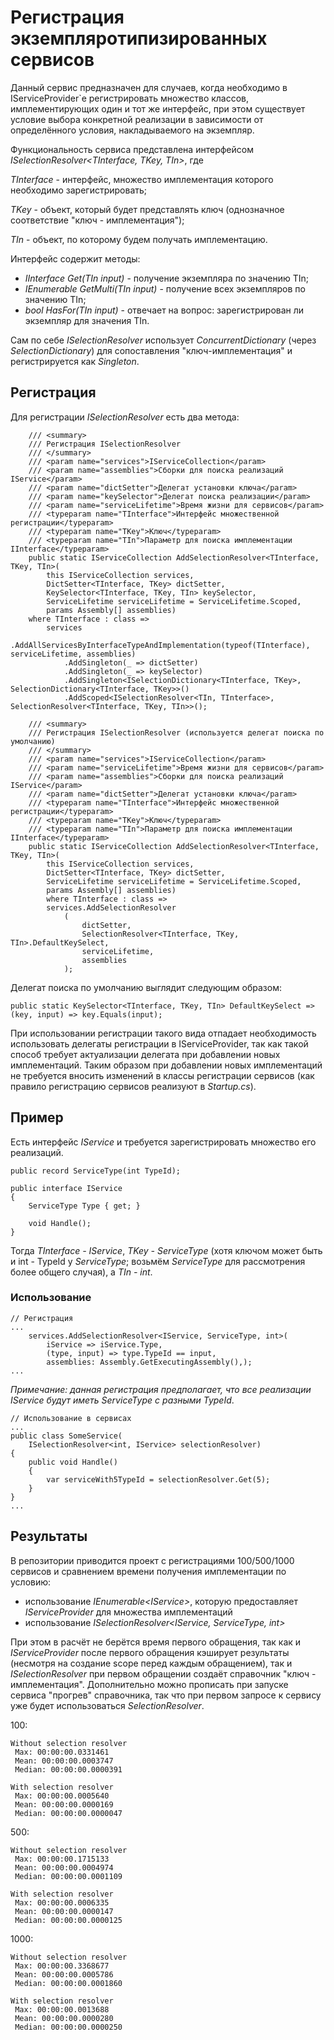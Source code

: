 # Регистрация экземпляротипизированных сервисов

Данный сервис предназначен для случаев, когда необходимо в IServiceProvider`е регистрировать множество классов, имплементирующих один и тот же интерфейс, при этом существует условие выбора конкретной реализации в зависимости от определённого условия, накладываемого на экземпляр.

Функциональность сервиса представлена интерфейсом _ISelectionResolver<TInterface, TKey, TIn>_, где

_TInterface_ - интерфейс, множество имплементация которого необходимо зарегистрировать;

_TKey_ - объект, который будет представлять ключ (однозначное соответствие "ключ - имплементация");

_TIn_ - объект, по которому будем получать имплементацию.

Интерфейс содержит методы:
- _IInterface Get(TIn input)_ - получение экземпляра по значению TIn;
- _IEnumerable<IInterface> GetMulti(TIn input)_ - получение всех экземпляров по значению TIn;
- _bool HasFor(TIn input)_ - отвечает на вопрос: зарегистрирован ли экземпляр для значения TIn.

Сам по себе _ISelectionResolver_ использует _ConcurrentDictionary_ (через _SelectionDictionary_) для сопоставления "ключ-имплементация" и регистрируется как _Singleton_.

## Регистрация

Для регистрации _ISelectionResolver_ есть два метода:

```
    /// <summary>
    /// Регистрация ISelectionResolver
    /// </summary>
    /// <param name="services">IServiceCollection</param>
    /// <param name="assemblies">Сборки для поиска реализаций IService</param>
    /// <param name="dictSetter">Делегат установки ключа</param>
    /// <param name="keySelector">Делегат поиска реализации</param>
    /// <param name="serviceLifetime">Время жизни для сервисов</param>
    /// <typeparam name="TInterface">Интерфейс множественной регистрации</typeparam>
    /// <typeparam name="TKey">Ключ</typeparam>
    /// <typeparam name="TIn">Параметр для поиска имплементации IInterface</typeparam>
    public static IServiceCollection AddSelectionResolver<TInterface, TKey, TIn>(
        this IServiceCollection services,
        DictSetter<TInterface, TKey> dictSetter,
        KeySelector<TInterface, TKey, TIn> keySelector,
        ServiceLifetime serviceLifetime = ServiceLifetime.Scoped,
        params Assembly[] assemblies)
    where TInterface : class =>
        services
            .AddAllServicesByInterfaceTypeAndImplementation(typeof(TInterface), serviceLifetime, assemblies)
            .AddSingleton(_ => dictSetter)
            .AddSingleton(_ => keySelector)
            .AddSingleton<ISelectionDictionary<TInterface, TKey>, SelectionDictionary<TInterface, TKey>>()
            .AddScoped<ISelectionResolver<TIn, TInterface>, SelectionResolver<TInterface, TKey, TIn>>();

    /// <summary>
    /// Регистрация ISelectionResolver (используется делегат поиска по умолчанию)
    /// </summary>
    /// <param name="services">IServiceCollection</param>
    /// <param name="serviceLifetime">Время жизни для сервисов</param>
    /// <param name="assemblies">Сборки для поиска реализаций IService</param>
    /// <param name="dictSetter">Делегат установки ключа</param>
    /// <typeparam name="TInterface">Интерфейс множественной регистрации</typeparam>
    /// <typeparam name="TKey">Ключ</typeparam>
    /// <typeparam name="TIn">Параметр для поиска имплементации IInterface</typeparam>
    public static IServiceCollection AddSelectionResolver<TInterface, TKey, TIn>(
        this IServiceCollection services,
        DictSetter<TInterface, TKey> dictSetter,
        ServiceLifetime serviceLifetime = ServiceLifetime.Scoped,
        params Assembly[] assemblies)
        where TInterface : class =>
        services.AddSelectionResolver
            (
                dictSetter,
                SelectionResolver<TInterface, TKey, TIn>.DefaultKeySelect,
                serviceLifetime,
                assemblies
            );
```
Делегат поиска по умолчанию выглядит следующим образом:
```
public static KeySelector<TInterface, TKey, TIn> DefaultKeySelect => (key, input) => key.Equals(input);
```

При использовании регистрации такого вида отпадает необходимость использовать делегаты регистрации в IServiceProvider, так как такой способ требует актуализации делегата при добавлении новых имплементаций.
Таким образом при добавлении новых имплементаций не требуется вносить изменений в классы регистрации сервисов (как правило регистрацию сервисов реализуют в _Startup.cs_).

## Пример

Есть интерфейс _IService_ и требуется зарегистрировать множество его реализаций.

```
public record ServiceType(int TypeId);

public interface IService
{
    ServiceType Type { get; }

    void Handle();
}

```

Тогда _TInterface - IService_, _TKey - ServiceType_ (хотя ключом может быть и int - TypeId у _ServiceType_; возьмём _ServiceType_ для рассмотрения более общего случая), а _TIn - int_.

### Использование

```
// Регистрация
...
    services.AddSelectionResolver<IService, ServiceType, int>(
        iService => iService.Type,
        (type, input) => type.TypeId == input,
        assemblies: Assembly.GetExecutingAssembly(),);
...
```
_Примечание: данная регистрация предполагает, что все реализации IService будут иметь ServiceType с разными TypeId_.

```
// Использование в сервисах
...
public class SomeService(
    ISelectionResolver<int, IService> selectionResolver)
{
    public void Handle()
    {
        var serviceWith5TypeId = selectionResolver.Get(5);
    }
}
...
```

## Результаты
В репозитории приводится проект с регистрациями 100/500/1000 сервисов и сравнением времени получения имплементации по условию:
- использование _IEnumerable\<IService\>_, которую предоставляет _IServiceProvider_ для множества имплементаций
- использование _ISelectionResolver\<IService, ServiceType, int\>_

При этом в расчёт не берётся время первого обращения, так как и _IServiceProvider_ после первого обращения кэширует результаты (несмотря на создание scope перед каждым обращением), так и _ISelectionResolver_ при первом обращении создаёт справочник "ключ - имплементация".
Дополнительно можно прописать при запуске сервиса "прогрев" справочника, так что при первом запросе к сервису уже будет использоваться _SelectionResolver_.

100:
```
Without selection resolver
 Max: 00:00:00.0331461
 Mean: 00:00:00.0003747
 Median: 00:00:00.0000391
 
With selection resolver
 Max: 00:00:00.0005640
 Mean: 00:00:00.0000169
 Median: 00:00:00.0000047
```

500:
```
Without selection resolver
 Max: 00:00:00.1715133
 Mean: 00:00:00.0004974
 Median: 00:00:00.0001109
 
With selection resolver
 Max: 00:00:00.0006335
 Mean: 00:00:00.0000147
 Median: 00:00:00.0000125
```

1000:
```
Without selection resolver
 Max: 00:00:00.3368677
 Mean: 00:00:00.0005786
 Median: 00:00:00.0001860
 
With selection resolver
 Max: 00:00:00.0013688
 Mean: 00:00:00.0000280
 Median: 00:00:00.0000250
```
